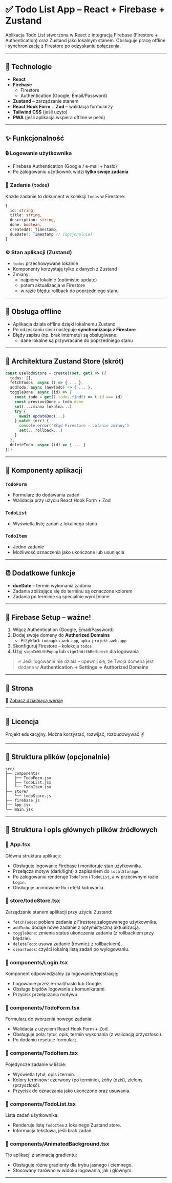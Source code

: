# ✅ Todo List App – React + Firebase + Zustand

Aplikacja Todo List stworzona w React z integracją Firebase (Firestore + Authentication) oraz Zustand jako lokalnym stanem. Obsługuje pracę offline i synchronizację z Firestore po odzyskaniu połączenia.

---

## 🔧 Technologie

- **React**
- **Firebase**
  - Firestore
  - Authentication (Google, Email/Password)
- **Zustand** – zarządzanie stanem
- **React Hook Form** + **Zod** – walidacja formularzy
- **Tailwind CSS** (jeśli użyto)
- **PWA** (jeśli aplikacja wspiera offline w pełni)

---

## ✨ Funkcjonalność

### 🔒 Logowanie użytkownika
- Firebase Authentication (Google / e-mail + hasło)
- Po zalogowaniu użytkownik widzi **tylko swoje zadania**

### 📝 Zadania (`todos`)
Każde zadanie to dokument w kolekcji `todos` w Firestore:

```ts
{
  id: string,
  title: string,
  description: string,
  done: boolean,
  createdAt: Timestamp,
  dueDate?: Timestamp // (opcjonalnie)
}
```

### ⚙️ Stan aplikacji (Zustand)
- `todos` przechowywane lokalnie
- Komponenty korzystają tylko z danych z Zustand
- Zmiany:
  - najpierw lokalnie (optimistic update)
  - potem aktualizacja w Firestore
  - w razie błędu: rollback do poprzedniego stanu

---

## 🔄 Obsługa offline

- Aplikacja działa offline dzięki lokalnemu Zustand
- Po odzyskaniu sieci następuje **synchronizacja z Firestore**
- Błędy zapisu (np. brak internetu) są obsługiwane:
  - dane lokalne są przywracane do poprzedniego stanu

---

## 🧠 Architektura Zustand Store (skrót)

```ts
const useTodoStore = create((set, get) => ({
  todos: [],
  fetchTodos: async () => { ... },
  addTodo: async (newTodo) => { ... },
  toggleDone: async (id) => {
    const todo = get().todos.find(t => t.id === id)
    const previousDone = todo.done
    set(...zmiana lokalna...)
    try {
      await updateDoc(...)
    } catch (err) {
      console.error('Błąd Firestore – cofanie zmiany')
      set(...rollback...)
    }
  },
  deleteTodo: async (id) => { ... }
}))
```

---

## 🧩 Komponenty aplikacji

### `TodoForm`
- Formularz do dodawania zadań
- Walidacja przy użyciu React Hook Form + Zod

### `TodoList`
- Wyświetla listę zadań z lokalnego stanu

### `TodoItem`
- Jedno zadanie
- Możliwość oznaczenia jako ukończone lub usunięcia

---

## ⏰ Dodatkowe funkcje

- **dueDate** – termin wykonania zadania
- Zadania zbliżające się do terminu są oznaczone kolorem
- Zadania po terminie są specjalnie wyróżnione

---

## 🔧 Firebase Setup – ważne!

1. Włącz Authentication (Google, Email/Password)
2. Dodaj swoje domeny do **Authorized Domains**
   - Przykład: `todoapka.web.app`, `apka-projekt.web.app`
3. Skonfiguruj Firestore – kolekcja `todos`
4. Użyj `signInWithPopup` lub `signInWithRedirect` dla logowania

> 🔥 Jeśli logowanie nie działa – upewnij się, że Twoja domena jest dodana w **Authentication → Settings → Authorized Domains**

---

## 🧪 Strona

🔗 [Zobacz działającą wersję](https://todoapka.web.app)

---

## 📜 Licencja

Projekt edukacyjny. Można korzystać, rozwijać, rozbudowywać ✌️

---

## 📁 Struktura plików (opcjonalnie)

```
src/
├── components/
│   ├── TodoForm.jsx
│   ├── TodoList.jsx
│   └── TodoItem.jsx
├── store/
│   └── todoStore.js
├── firebase.js
├── App.jsx
└── main.jsx
```
---

## 🧩 Struktura i opis głównych plików źródłowych

### 📁 App.tsx
Główna struktura aplikacji:
- Obsługuje logowanie Firebase i monitoruje stan użytkownika.
- Przełącza motyw (dark/light) z zapisaniem do `localStorage`.
- Po zalogowaniu renderuje `TodoForm` i `TodoList`, a w przeciwnym razie `Login`.
- Obsługuje animowane tło i efekt ładowania.

### 📁 store/todoStore.tsx
Zarządzanie stanem aplikacji przy użyciu Zustand:
- `fetchTodos`: pobiera zadania z Firestore zalogowanego użytkownika.
- `addTodo`: dodaje nowe zadanie z optymistyczną aktualizacją.
- `toggleDone`: zmienia status ukończenia zadania (z rollbackiem przy błędzie).
- `deleteTodo`: usuwa zadanie (również z rollbackiem).
- `clearTodos`: czyści lokalną listę zadań po wylogowaniu.

### 📁 components/Login.tsx
Komponent odpowiedzialny za logowanie/rejestrację:
- Logowanie przez e-mail/hasło lub Google.
- Obsługa błędów logowania z komunikatami.
- Przycisk przełączania motywu.

### 📁 components/TodoForm.tsx
Formularz do tworzenia nowego zadania:
- Walidacja z użyciem React Hook Form + Zod.
- Obsługuje pola: tytuł, opis, termin wykonania (z walidacją przyszłości).
- Po dodaniu resetuje formularz.

### 📁 components/TodoItem.tsx
Pojedyncze zadanie w liście:
- Wyświetla tytuł, opis i termin.
- Kolory terminów: czerwony (po terminie), żółty (dziś), zielony (przyszłość).
- Przycisk do oznaczania jako ukończone oraz usuwania.

### 📁 components/TodoList.tsx
Lista zadań użytkownika:
- Renderuje listę `TodoItem` z lokalnego Zustand store.
- Informacja tekstowa, jeśli brak zadań.

### 📁 components/AnimatedBackground.tsx
Tło aplikacji z animacją gradientu:
- Obsługuje różne gradienty dla trybu jasnego i ciemnego.
- Stosowany zarówno w widoku logowania, jak i głównym.

---
